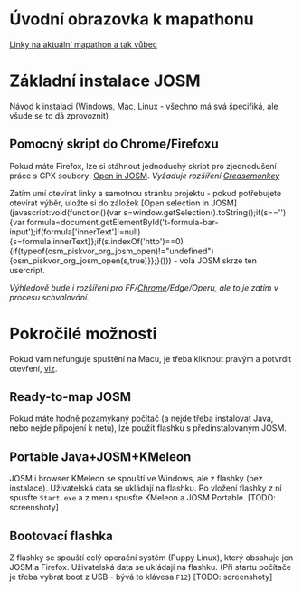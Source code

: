 # Úvodní obrazovka k mapathonu

[Linky na aktuální mapathon a tak vůbec](offlineLandingPage/)

# Základní instalace JOSM 

[Návod k instalaci](JOSMmissingmaps.html) (Windows, Mac, Linux - všechno má svá špecifiká, ale všude se to dá zprovoznit)

## Pomocný skript do Chrome/Firefoxu

Pokud máte Firefox, lze si stáhnout jednoduchý skript pro zjednodušení práce s GPX soubory: [Open in JOSM](userscripts/Open_in_JOSM/Open_in_JOSM.user.js). *Vyžaduje rozšíření [Greasemonkey](https://addons.mozilla.org/en-US/firefox/addon/greasemonkey/)*

Zatím umí otevírat linky a samotnou stránku projektu - pokud potřebujete otevírat výběr, uložte si do záložek [Open selection in JOSM](javascript:void(function(){var s=window.getSelection().toString();if(s==''){var formula=document.getElementById('t-formula-bar-input');if(formula['innerText']!=null){s=formula.innerText}};if(s.indexOf('http')==0){if(typeof(osm_piskvor_org_josm_open)!="undefined"){osm_piskvor_org_josm_open(s,true)}};}())) - volá JOSM skrze ten usercript. 

*Výhledově bude i rozšíření pro FF/[Chrome](Open_in_JOSM.crx)/Edge/Operu, ale to je zatím v procesu schvalování.*

# Pokročilé možnosti

Pokud vám nefunguje spuštění na Macu, je třeba kliknout pravým a potvrdit otevření, [viz](https://josm.openstreetmap.de/wiki/Download#MacOSXerrors). 

## Ready-to-map JOSM

Pokud máte hodně pozamykaný počítač (a nejde třeba instalovat Java, nebo nejde připojení k netu), lze použít flashku s předinstalovaným JOSM.

## Portable Java+JOSM+KMeleon

JOSM i browser KMeleon se spouští ve Windows, ale z flashky (bez instalace). Uživatelská data se ukládají na flashku.  Po vložení flashky z ní spusťte `Start.exe` a z menu spusťte KMeleon a JOSM Portable.
[TODO: screenshoty]

## Bootovací flashka

Z flashky se spouští celý operační systém (Puppy Linux), který obsahuje jen JOSM a Firefox. Uživatelská data se ukládají na flashku. (Při startu počítače je třeba vybrat boot z USB - bývá to klávesa `F12`)
[TODO: screenshoty]
